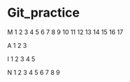 # Git_practice



M 1 2 3 4 5 6 7 8 9 10 11 12 13 14 15 16 17

A 1 2 3

I 1 2 3 4 5

N 1 2 3 4 5 6 7 8 9
